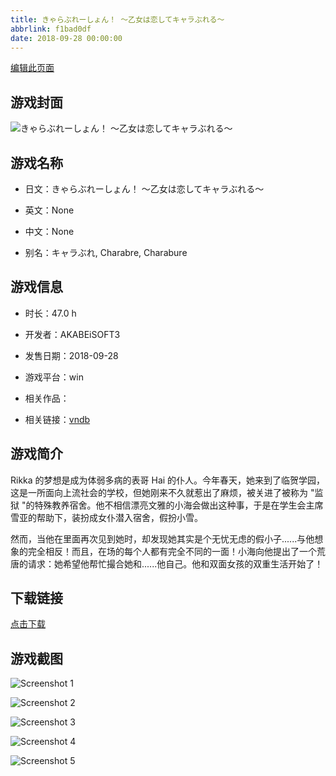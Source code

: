 ```yaml
---
title: きゃらぶれーしょん！ ～乙女は恋してキャラぶれる～
abbrlink: f1bad0df
date: 2018-09-28 00:00:00
---
```

[编辑此页面](https://github.com/ACG-3/ADV3-source/blob/main/source/_posts/games/%E3%81%8D%E3%82%83%E3%82%89%E3%81%B6%E3%82%8C%E3%83%BC%E3%81%97%E3%82%87%E3%82%93%EF%BC%81%20%EF%BD%9E%E4%B9%99%E5%A5%B3%E3%81%AF%E6%81%8B%E3%81%97%E3%81%A6%E3%82%AD%E3%83%A3%E3%83%A9%E3%81%B6%E3%82%8C%E3%82%8B%EF%BD%9E.md)

## 游戏封面

![きゃらぶれーしょん！ ～乙女は恋してキャラぶれる～](https%3A//pan.timero.xyz/onedrive/img_lib_001/%E3%81%8D%E3%82%83%E3%82%89%E3%81%B6%E3%82%8C%E3%83%BC%E3%81%97%E3%82%87%E3%82%93%EF%BC%81%20%EF%BD%9E%E4%B9%99%E5%A5%B3%E3%81%AF%E6%81%8B%E3%81%97%E3%81%A6%E3%82%AD%E3%83%A3%E3%83%A9%E3%81%B6%E3%82%8C%E3%82%8B%EF%BD%9E_cover.avif)


## 游戏名称

- 日文：きゃらぶれーしょん！ ～乙女は恋してキャラぶれる～
- 英文：None
- 中文：None

- 别名：キャラぶれ, Charabre, Charabure


## 游戏信息

- 时长：47.0 h
- 开发者：AKABEiSOFT3
- 发售日期：2018-09-28
- 游戏平台：win
- 相关作品：

- 相关链接：[vndb](https://vndb.org/v23242)


## 游戏简介

Rikka 的梦想是成为体弱多病的表哥 Hai 的仆人。今年春天，她来到了临贺学园，这是一所面向上流社会的学校，但她刚来不久就惹出了麻烦，被关进了被称为 "监狱 "的特殊教养宿舍。他不相信漂亮文雅的小海会做出这种事，于是在学生会主席雪亚的帮助下，装扮成女仆潜入宿舍，假扮小雪。

然而，当他在里面再次见到她时，却发现她其实是个无忧无虑的假小子......与他想象的完全相反！而且，在场的每个人都有完全不同的一面！小海向他提出了一个荒唐的请求：她希望他帮忙撮合她和......他自己。他和双面女孩的双重生活开始了！




## 下载链接

[点击下载](https://pan.timero.xyz/onedrive/adv_lib_001/%E3%81%8D%E3%82%83%E3%82%89%E3%81%B6%E3%82%8C%E3%83%BC%E3%81%97%E3%82%87%E3%82%93%EF%BC%81%20%EF%BD%9E%E4%B9%99%E5%A5%B3%E3%81%AF%E6%81%8B%E3%81%97%E3%81%A6%E3%82%AD%E3%83%A3%E3%83%A9%E3%81%B6%E3%82%8C%E3%82%8B%EF%BD%9E)


## 游戏截图


![Screenshot 1](https%3A//pan.timero.xyz/onedrive/img_lib_001/%E3%81%8D%E3%82%83%E3%82%89%E3%81%B6%E3%82%8C%E3%83%BC%E3%81%97%E3%82%87%E3%82%93%EF%BC%81%20%EF%BD%9E%E4%B9%99%E5%A5%B3%E3%81%AF%E6%81%8B%E3%81%97%E3%81%A6%E3%82%AD%E3%83%A3%E3%83%A9%E3%81%B6%E3%82%8C%E3%82%8B%EF%BD%9E_Screenshot_1.avif)

![Screenshot 2](https%3A//pan.timero.xyz/onedrive/img_lib_001/%E3%81%8D%E3%82%83%E3%82%89%E3%81%B6%E3%82%8C%E3%83%BC%E3%81%97%E3%82%87%E3%82%93%EF%BC%81%20%EF%BD%9E%E4%B9%99%E5%A5%B3%E3%81%AF%E6%81%8B%E3%81%97%E3%81%A6%E3%82%AD%E3%83%A3%E3%83%A9%E3%81%B6%E3%82%8C%E3%82%8B%EF%BD%9E_Screenshot_2.avif)

![Screenshot 3](https%3A//pan.timero.xyz/onedrive/img_lib_001/%E3%81%8D%E3%82%83%E3%82%89%E3%81%B6%E3%82%8C%E3%83%BC%E3%81%97%E3%82%87%E3%82%93%EF%BC%81%20%EF%BD%9E%E4%B9%99%E5%A5%B3%E3%81%AF%E6%81%8B%E3%81%97%E3%81%A6%E3%82%AD%E3%83%A3%E3%83%A9%E3%81%B6%E3%82%8C%E3%82%8B%EF%BD%9E_Screenshot_3.avif)

![Screenshot 4](https%3A//pan.timero.xyz/onedrive/img_lib_001/%E3%81%8D%E3%82%83%E3%82%89%E3%81%B6%E3%82%8C%E3%83%BC%E3%81%97%E3%82%87%E3%82%93%EF%BC%81%20%EF%BD%9E%E4%B9%99%E5%A5%B3%E3%81%AF%E6%81%8B%E3%81%97%E3%81%A6%E3%82%AD%E3%83%A3%E3%83%A9%E3%81%B6%E3%82%8C%E3%82%8B%EF%BD%9E_Screenshot_4.avif)

![Screenshot 5](https%3A//pan.timero.xyz/onedrive/img_lib_001/%E3%81%8D%E3%82%83%E3%82%89%E3%81%B6%E3%82%8C%E3%83%BC%E3%81%97%E3%82%87%E3%82%93%EF%BC%81%20%EF%BD%9E%E4%B9%99%E5%A5%B3%E3%81%AF%E6%81%8B%E3%81%97%E3%81%A6%E3%82%AD%E3%83%A3%E3%83%A9%E3%81%B6%E3%82%8C%E3%82%8B%EF%BD%9E_Screenshot_5.avif)

